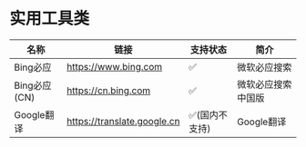 # 实用工具类

| 名称 | 链接 | 支持状态 | 简介 |
| -------- | -------- | -------- | -------- |
| Bing必应     | https://www.bing.com     | ✅     | 微软必应搜索      |
| Bing必应(CN)     | https://cn.bing.com     | ✅     | 微软必应搜索中国版      |
| Google翻译     | https://translate.google.cn     | ✅(国内不支持)     | Google翻译      |

